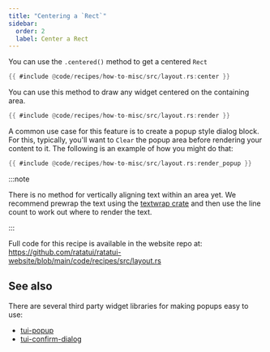 ```yaml
---
title: "Centering a `Rect`"
sidebar:
  order: 2
  label: Center a Rect
---
```


You can use the `.centered()` method to get a centered `Rect`

```rust title=layout.rs collapse={1-13}
{{ #include @code/recipes/how-to-misc/src/layout.rs:center }}
```

You can use this method to draw any widget centered on the containing area.

```rust
{{ #include @code/recipes/how-to-misc/src/layout.rs:render }}
```

A common use case for this feature is to create a popup style dialog block. For this, typically,
you'll want to `Clear` the popup area before rendering your content to it. The following is an
example of how you might do that:

```rust
{{ #include @code/recipes/how-to-misc/src/layout.rs:render_popup }}
```

:::note

There is no method for vertically aligning text within an area yet. We recommend prewrap the text
using the [textwrap crate] and then use the line count to work out where to render the text.

:::

[textwrap crate]: https://crates.io/crates/textwrap

Full code for this recipe is available in the website repo at:
<https://github.com/ratatui/ratatui-website/blob/main/code/recipes/src/layout.rs>

## See also

There are several third party widget libraries for making popups easy to use:

- [tui-popup](https://crates.io/crates/tui-popup)
- [tui-confirm-dialog](https://crates.io/crates/tui-confirm-dialog)
